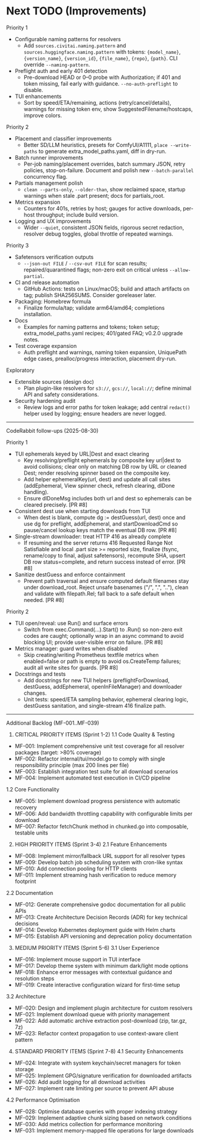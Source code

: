 # Next TODO (Improvements)

Priority 1
- Configurable naming patterns for resolvers
  - Add `sources.civitai.naming.pattern` and `sources.huggingface.naming.pattern` with tokens: `{model_name}`, `{version_name}`, `{version_id}`, `{file_name}`, `{repo}`, `{path}`. CLI override `--naming-pattern`.
- Preflight auth and early 401 detection
  - Pre-download HEAD or 0–0 probe with Authorization; if 401 and token missing, fail early with guidance. `--no-auth-preflight` to disable.
- TUI enhancements
  - Sort by speed/ETA/remaining, actions (retry/cancel/details), warnings for missing token env, show SuggestedFilename/hostcaps, improve colors.

Priority 2
- Placement and classifier improvements
  - Better SD/LLM heuristics, presets for ComfyUI/A1111, `place --write-paths` to generate extra_model_paths.yaml, diff in dry-run.
- Batch runner improvements
  - Per-job naming/placement overrides, batch summary JSON, retry policies, stop-on-failure. Document and polish new `--batch-parallel` concurrency flag.
- Partials management polish
  - `clean --parts-only`, `--older-than`, show reclaimed space, startup warnings when stale .part present; docs for partials_root.
- Metrics expansion
  - Counters for 401s, retries by host; gauges for active downloads, per-host throughput; include build version.
- Logging and UX improvements
  - Wider `--quiet`, consistent JSON fields, rigorous secret redaction, resolver debug toggles, global throttle of repeated warnings.

Priority 3
- Safetensors verification outputs
  - `--json-out FILE` / `--csv-out FILE` for scan results; repaired/quarantined flags; non-zero exit on critical unless `--allow-partial`.
- CI and release automation
  - GitHub Actions: tests on Linux/macOS; build and attach artifacts on tag; publish SHA256SUMS. Consider goreleaser later.
- Packaging: Homebrew formula
  - Finalize formula/tap; validate arm64/amd64; completions installation.
- Docs
  - Examples for naming patterns and tokens; token setup; extra_model_paths.yaml recipes; 401/gated FAQ; v0.2.0 upgrade notes.
- Test coverage expansion
  - Auth preflight and warnings, naming token expansion, UniquePath edge cases, prealloc/progress interaction, placement dry-run.

Exploratory
- Extensible sources (design doc)
  - Plan plugin-like resolvers for `s3://`, `gcs://`, `local://`; define minimal API and safety considerations.
- Security hardening audit
  - Review logs and error paths for token leakage; add central `redact()` helper used by logging; ensure headers are never logged.

---

CodeRabbit follow-ups (2025-08-30)

Priority 1
- TUI ephemerals keyed by URL|Dest and exact clearing
  - Key resolving/preflight ephemerals by composite key url|dest to avoid collisions; clear only on matching DB row by URL or cleaned Dest; render resolving spinner based on the composite key.
  - Add helper ephemeralKey(url, dest) and update all call sites (addEphemeral, View spinner check, refresh clearing, dlDone handling).
  - Ensure dlDoneMsg includes both url and dest so ephemerals can be cleared precisely. [PR #8]
- Consistent dest use when starting downloads from TUI
  - When dest is blank, compute dg := destGuess(url, dest) once and use dg for preflight, addEphemeral, and startDownloadCmd so pause/cancel lookup keys match the eventual DB row. [PR #8]
- Single-stream downloader: treat HTTP 416 as already complete
  - If resuming and the server returns 416 Requested Range Not Satisfiable and local .part size >= reported size, finalize (fsync, rename/copy to final, adjust safetensors), recompute SHA, upsert DB row status=complete, and return success instead of error. [PR #8]
- Sanitize destGuess and enforce containment
  - Prevent path traversal and ensure computed default filenames stay under download_root. Reject unsafe basenames ("/", ".", ".."), clean and validate with filepath.Rel; fall back to a safe default when needed. [PR #8]

Priority 2
- TUI open/reveal: use Run() and surface errors
  - Switch from exec.Command(...).Start() to .Run() so non-zero exit codes are caught; optionally wrap in an async command to avoid blocking UI; provide user-visible error on failure. [PR #8]
- Metrics manager: guard writes when disabled
  - Skip creating/writing Prometheus textfile metrics when enabled=false or path is empty to avoid os.CreateTemp failures; audit all write sites for guards. [PR #8]
- Docstrings and tests
  - Add docstrings for new TUI helpers (preflightForDownload, destGuess, addEphemeral, openInFileManager) and downloader changes.
  - Unit tests: speed/ETA sampling behavior, ephemeral clearing logic, destGuess sanitation, and single-stream 416 finalize path.

---

Additional Backlog (MF-001..MF-039)

1. CRITICAL PRIORITY ITEMS (Sprint 1-2)
1.1 Code Quality & Testing

- MF-001: Implement comprehensive unit test coverage for all resolver packages (target: >80% coverage)
- MF-002: Refactor internal/tui/model.go to comply with single responsibility principle (max 200 lines per file)
- MF-003: Establish integration test suite for all download scenarios
- MF-004: Implement automated test execution in CI/CD pipeline

1.2 Core Functionality

- MF-005: Implement download progress persistence with automatic recovery
- MF-006: Add bandwidth throttling capability with configurable limits per download
- MF-007: Refactor fetchChunk method in chunked.go into composable, testable units

2. HIGH PRIORITY ITEMS (Sprint 3-4)
2.1 Feature Enhancements

- MF-008: Implement mirror/fallback URL support for all resolver types
- MF-009: Develop batch job scheduling system with cron-like syntax
- MF-010: Add connection pooling for HTTP clients
- MF-011: Implement streaming hash verification to reduce memory footprint

2.2 Documentation

- MF-012: Generate comprehensive godoc documentation for all public APIs
- MF-013: Create Architecture Decision Records (ADR) for key technical decisions
- MF-014: Develop Kubernetes deployment guide with Helm charts
- MF-015: Establish API versioning and deprecation policy documentation

3. MEDIUM PRIORITY ITEMS (Sprint 5-6)
3.1 User Experience

- MF-016: Implement mouse support in TUI interface
- MF-017: Develop theme system with minimum dark/light mode options
- MF-018: Enhance error messages with contextual guidance and resolution steps
- MF-019: Create interactive configuration wizard for first-time setup

3.2 Architecture

- MF-020: Design and implement plugin architecture for custom resolvers
- MF-021: Implement download queue with priority management
- MF-022: Add automatic archive extraction post-download (zip, tar.gz, 7z)
- MF-023: Refactor context propagation to use context-aware client pattern

4. STANDARD PRIORITY ITEMS (Sprint 7-8)
4.1 Security Enhancements

- MF-024: Integrate with system keychain/secret managers for token storage
- MF-025: Implement GPG/signature verification for downloaded artifacts
- MF-026: Add audit logging for all download activities
- MF-027: Implement rate limiting per source to prevent API abuse

4.2 Performance Optimisation

- MF-028: Optimise database queries with proper indexing strategy
- MF-029: Implement adaptive chunk sizing based on network conditions
- MF-030: Add metrics collection for performance monitoring
- MF-031: Implement memory-mapped file operations for large downloads


